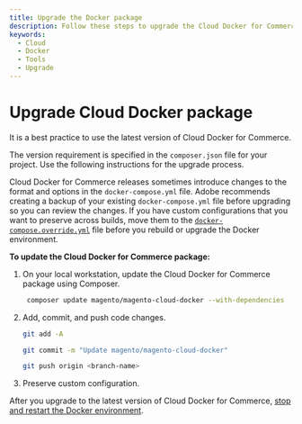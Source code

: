 ```yaml
---
title: Upgrade the Docker package
description: Follow these steps to upgrade the Cloud Docker for Commerce package.
keywords:
  - Cloud
  - Docker
  - Tools
  - Upgrade
---
```


# Upgrade Cloud Docker package

It is a best practice to use the latest version of Cloud Docker for Commerce.

The version requirement is specified in the `composer.json` file for your project. Use the following instructions for the upgrade process.

<InlineAlert variant="info" slots="text"/>

Cloud Docker for Commerce releases sometimes introduce changes to the format and options in the `docker-compose.yml` file. Adobe recommends creating a backup of your existing `docker-compose.yml` file before upgrading so you can review the changes. If you have custom configurations that you want to preserve across builds, move them to the [`docker-compose.override.yml`](quick-reference.md#override-configuration) file before you rebuild or upgrade the Docker environment.

**To update the Cloud Docker for Commerce package:**

1. On your local workstation, update the Cloud Docker for Commerce package using Composer.

   ```bash
    composer update magento/magento-cloud-docker --with-dependencies
   ```

1. Add, commit, and push code changes.

   ```bash
   git add -A
   ```

   ```bash
   git commit -m "Update magento/magento-cloud-docker"
   ```

   ```bash
   git push origin <branch-name>
   ```

1. Preserve custom configuration.

After you upgrade to the latest version of Cloud Docker for Commerce, [stop and restart the Docker environment](quick-reference.md).
